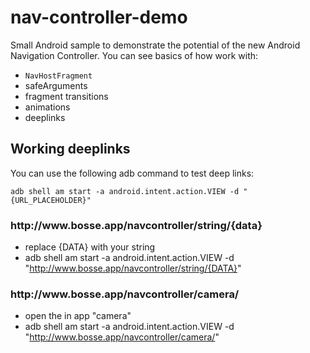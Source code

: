 # nav-controller-demo

Small Android sample to demonstrate the potential of the new Android Navigation Controller. You can see basics of how work with:

* `NavHostFragment`
* safeArguments
* fragment transitions
* animations
* deeplinks



## Working deeplinks

You can use the following adb command to test deep links:
    
    adb shell am start -a android.intent.action.VIEW -d "{URL_PLACEHOLDER}" 
    
### http://<i></i>w<i></i>ww.bosse.app/navcontroller/string/{data}
- replace {DATA} with your string
- adb shell am start -a android.intent.action.VIEW -d "http://www.bosse.app/navcontroller/string/{DATA}"


### http://<i></i>w<i></i>ww.bosse.app/navcontroller/camera/
- open the in app "camera"
- adb shell am start -a android.intent.action.VIEW -d "http://www.bosse.app/navcontroller/camera/"

